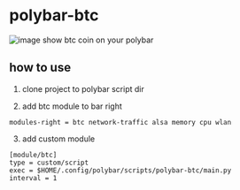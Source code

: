 # polybar-btc
![image](http://github.com/blackstorm/blackstorm/polybar-btc/raw/master/preview.png)
show btc coin on your polybar

## how to use
1. clone project to polybar script dir

2. add btc module to bar right
```
modules-right = btc network-traffic alsa memory cpu wlan
```
3. add custom module
```
[module/btc]
type = custom/script
exec = $HOME/.config/polybar/scripts/polybar-btc/main.py
interval = 1
```